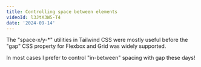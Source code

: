 ```yaml
---
title: Controlling space between elements
videoId: l3JtX3W5-T4
date: '2024-09-14'
---
```


The "space-x/y-\*" utilities in Tailwind CSS were mostly useful before the "gap" CSS property for Flexbox and Grid was widely supported.

In most cases I prefer to control "in-between" spacing with gap these days!
